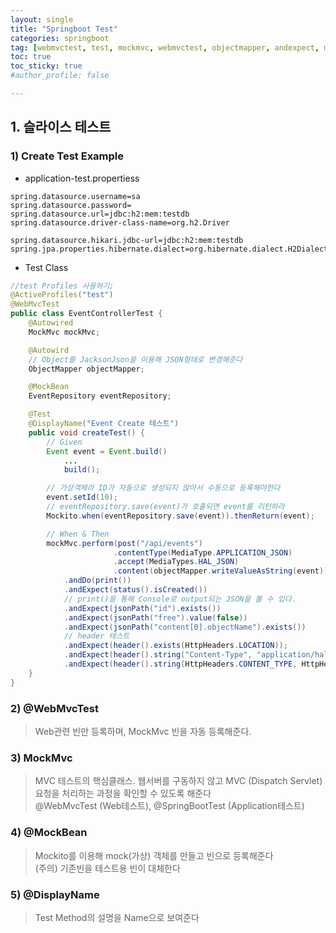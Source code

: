 ```yaml
---
layout: single
title: "Springboot Test"
categories: springboot
tag: [webmvctest, test, mockmvc, webmvctest, objectmapper, andexpect, mockbean, perform, jsonpath, mockito, displayname]
toc: true
toc_sticky: true
#author_profile: false

---
```




## 1. 슬라이스 테스트

### 1) Create Test Example

* application-test.propertiess

```properties
spring.datasource.username=sa
spring.datasource.password=
spring.datasource.url=jdbc:h2:mem:testdb
spring.datasource.driver-class-name=org.h2.Driver

spring.datasource.hikari.jdbc-url=jdbc:h2:mem:testdb
spring.jpa.properties.hibernate.dialect=org.hibernate.dialect.H2Dialect
```

* Test Class

```java
//test Profiles 사용하기;
@ActiveProfiles("test")
@WebMvcTest
public class EventControllerTest {
    @Autowired
    MockMvc mockMvc;

    @Autowird 	
    // Object를 JacksonJson을 이용해 JSON형태로 변경해준다
    ObjectMapper objectMapper;

    @MockBean
    EventRepository eventRepository;

    @Test
    @DisplayName("Event Create 테스트")
    public void createTest() {
        // Given
        Event event = Event.build()
            ...
            build();

        // 가상객체라 ID가 자동으로 생성되지 않아서 수동으로 등록해야한다
        event.setId(10);
        // eventRepository.save(event)가 호출되면 event를 리턴하라
        Mockito.when(eventRepository.save(event)).thenReturn(event);

        // When & Then
        mockMvc.perform(post("/api/events")
                       .contentType(MediaType.APPLICATION_JSON)
                       .accept(MediaTypes.HAL_JSON)
                       .content(objectMapper.writeValueAsString(event)))
            .andDo(print())
            .andExpect(status().isCreated())
            // print()을 통해 Console로 output되는 JSON을 볼 수 있다.
            .andExpect(jsonPath("id").exists())
            .andExpect(jsonPath("free").value(false))
            .andExpect(jsonPath("content[0].objectName").exists())
            // header 테스트
            .andExpect(header().exists(HttpHeaders.LOCATION));
            .andExpect(header().string("Content-Type", "application/hal+json;charset=UTF-8")) // 아래줄과 동일 의미
            .andExpect(header().string(HttpHeaders.CONTENT_TYPE, HttpHeaders.HAL_JSON_VALUES));
    }
}
```



### 2) @WebMvcTest

> Web관련 빈만 등록하며, MockMvc 빈을 자동 등록해준다.



### 3) MockMvc

> MVC 테스트의 핵심클래스. 웹서버를 구동하지 않고 MVC (Dispatch Servlet) 요청을 처리하는 과정을 확인할 수 있도록 해준다<br>@WebMvcTest (Web테스트), @SpringBootTest (Application테스트)



### 4) @MockBean

> Mockito를 이용해 mock(가상) 객체를 만들고 빈으로 등록해준다 <br>(주의) 기존빈을 테스트용 빈이 대체한다



### 5) @DisplayName

> Test Method의 설명을 Name으로 보여준다